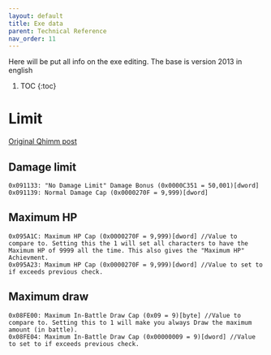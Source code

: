 ```yaml
---
layout: default
title: Exe data
parent: Technical Reference
nav_order: 11
---
```


Here will be put all info on the exe editing. The base is version 2013 in english

1. TOC
{:toc}


# Limit

[Original Qhimm post](https://forums.qhimm.com/index.php?topic=15211.0)

## Damage limit

```
0x091133: "No Damage Limit" Damage Bonus (0x0000C351 = 50,001)[dword]
0x091139: Normal Damage Cap (0x0000270F = 9,999)[dword]
```

## Maximum HP

```
0x095A1C: Maximum HP Cap (0x0000270F = 9,999)[dword] //Value to compare to. Setting this the 1 will set all characters to have the Maximum HP of 9999 all the time. This also gives the "Maximum HP" Achievment.
0x095A23: Maximum HP Cap (0x0000270F = 9,999)[dword] //Value to set to if exceeds previous check.
```

## Maximum draw

```
0x08FE00: Maximum In-Battle Draw Cap (0x09 = 9)[byte] //Value to compare to. Setting this to 1 will make you always Draw the maximum amount (in battle).
0x08FE04: Maximum In-Battle Draw Cap (0x00000009 = 9)[dword] //Value to set to if exceeds previous check.
```
